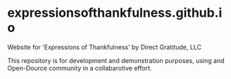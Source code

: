 expressionsofthankfulness.github.io
===================================

Website for 'Expressions of Thankfulness' by Direct Gratitude, LLC

This repository is for development and demonstration purposes, using and Open-Dource community in a collabarotive effort.
